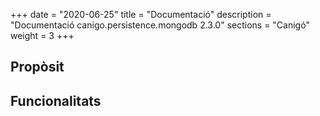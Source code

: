 +++
date        = "2020-06-25"
title       = "Documentació"
description = "Documentació canigo.persistence.mongodb 2.3.0"
sections    = "Canigó"
weight      = 3
+++

## Propòsit



## Funcionalitats
